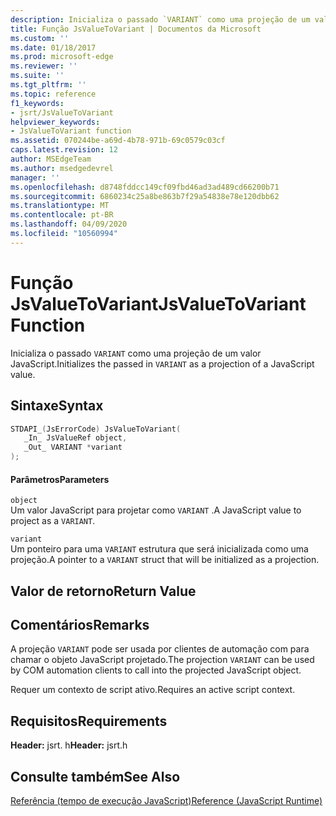 ```yaml
---
description: Inicializa o passado `VARIANT` como uma projeção de um valor JavaScript.
title: Função JsValueToVariant | Documentos da Microsoft
ms.custom: ''
ms.date: 01/18/2017
ms.prod: microsoft-edge
ms.reviewer: ''
ms.suite: ''
ms.tgt_pltfrm: ''
ms.topic: reference
f1_keywords:
- jsrt/JsValueToVariant
helpviewer_keywords:
- JsValueToVariant function
ms.assetid: 070244be-a69d-4b78-971b-69c0579c03cf
caps.latest.revision: 12
author: MSEdgeTeam
ms.author: msedgedevrel
manager: ''
ms.openlocfilehash: d8748fddcc149cf09fbd46ad3ad489cd66200b71
ms.sourcegitcommit: 6860234c25a8be863b7f29a54838e78e120dbb62
ms.translationtype: MT
ms.contentlocale: pt-BR
ms.lasthandoff: 04/09/2020
ms.locfileid: "10560994"
---
```

# <span data-ttu-id="bb386-103">Função JsValueToVariant</span><span class="sxs-lookup"><span data-stu-id="bb386-103">JsValueToVariant Function</span></span>
<span data-ttu-id="bb386-104">Inicializa o passado `VARIANT` como uma projeção de um valor JavaScript.</span><span class="sxs-lookup"><span data-stu-id="bb386-104">Initializes the passed in `VARIANT` as a projection of a JavaScript value.</span></span>  
  
## <span data-ttu-id="bb386-105">Sintaxe</span><span class="sxs-lookup"><span data-stu-id="bb386-105">Syntax</span></span>  
  
```cpp  
STDAPI_(JsErrorCode) JsValueToVariant(  
   _In_ JsValueRef object,  
   _Out_ VARIANT *variant  
);  
```  
  
#### <span data-ttu-id="bb386-106">Parâmetros</span><span class="sxs-lookup"><span data-stu-id="bb386-106">Parameters</span></span>  
 `object`  
 <span data-ttu-id="bb386-107">Um valor JavaScript para projetar como `VARIANT` .</span><span class="sxs-lookup"><span data-stu-id="bb386-107">A JavaScript value to project as a `VARIANT`.</span></span>  
  
 `variant`  
 <span data-ttu-id="bb386-108">Um ponteiro para uma `VARIANT` estrutura que será inicializada como uma projeção.</span><span class="sxs-lookup"><span data-stu-id="bb386-108">A pointer to a `VARIANT` struct that will be initialized as a projection.</span></span>  
  
## <span data-ttu-id="bb386-109">Valor de retorno</span><span class="sxs-lookup"><span data-stu-id="bb386-109">Return Value</span></span>  
  
## <span data-ttu-id="bb386-110">Comentários</span><span class="sxs-lookup"><span data-stu-id="bb386-110">Remarks</span></span>  
 <span data-ttu-id="bb386-111">A projeção `VARIANT` pode ser usada por clientes de automação com para chamar o objeto JavaScript projetado.</span><span class="sxs-lookup"><span data-stu-id="bb386-111">The projection `VARIANT` can be used by COM automation clients to call into the projected JavaScript object.</span></span>  
  
 <span data-ttu-id="bb386-112">Requer um contexto de script ativo.</span><span class="sxs-lookup"><span data-stu-id="bb386-112">Requires an active script context.</span></span>  
  
## <span data-ttu-id="bb386-113">Requisitos</span><span class="sxs-lookup"><span data-stu-id="bb386-113">Requirements</span></span>  
 <span data-ttu-id="bb386-114">**Header:** jsrt. h</span><span class="sxs-lookup"><span data-stu-id="bb386-114">**Header:** jsrt.h</span></span>  
  
## <span data-ttu-id="bb386-115">Consulte também</span><span class="sxs-lookup"><span data-stu-id="bb386-115">See Also</span></span>  
 [<span data-ttu-id="bb386-116">Referência (tempo de execução JavaScript)</span><span class="sxs-lookup"><span data-stu-id="bb386-116">Reference (JavaScript Runtime)</span></span>](../chakra-hosting/reference-javascript-runtime.md)